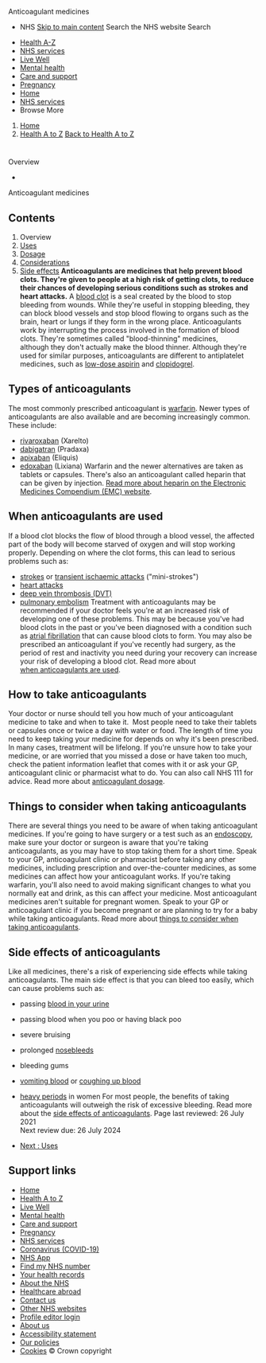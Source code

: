 
Anticoagulant medicines
 - NHS
[Skip to main content](#maincontent)
Search the NHS website
Search
* [Health A-Z](/conditions/)
* [NHS services](/nhs-services/)
* [Live Well](/live-well/)
* [Mental health](/mental-health/)
* [Care and support](/conditions/social-care-and-support-guide/)
* [Pregnancy](/pregnancy/)
* [Home](/)
* [NHS services](/nhs-services/)
* Browse
 More
1. [Home](/)
2. [Health A to Z](/conditions/)
[Back to 
 Health A to Z](/conditions/) 
# 
Overview
 
 - 
 Anticoagulant medicines
## Contents
1. Overview
2. [Uses](/conditions/anticoagulants/uses/)
3. [Dosage](/conditions/anticoagulants/dosage/)
4. [Considerations](/conditions/anticoagulants/considerations/)
5. [Side effects](/conditions/anticoagulants/side-effects/)
**Anticoagulants are medicines that help prevent blood clots. They're given to people at a high risk of getting clots, to reduce their chances of developing serious conditions such as strokes and heart attacks.**
A [blood clot](/conditions/blood-clots/) is a seal created by the blood to stop bleeding from wounds. While they're useful in stopping bleeding, they can block blood vessels and stop blood flowing to organs such as the brain, heart or lungs if they form in the wrong place.
Anticoagulants work by interrupting the process involved in the formation of blood clots. They're sometimes called "blood-thinning" medicines, although they don't actually make the blood thinner.
Although they're used for similar purposes, anticoagulants are different to antiplatelet medicines, such as [low-dose aspirin](/medicines/low-dose-aspirin/) and [clopidogrel](/medicines/clopidogrel/).
## Types of anticoagulants
The most commonly prescribed anticoagulant is [warfarin](/medicines/warfarin/).
Newer types of anticoagulants are also available and are becoming increasingly common. These include:
* [rivaroxaban](/medicines/rivaroxaban/) (Xarelto)
* [dabigatran](/medicines/dabigatran/) (Pradaxa)
* [apixaban](/medicines/apixaban/) (Eliquis)
* [edoxaban](/medicines/edoxaban/) (Lixiana)
Warfarin and the newer alternatives are taken as tablets or capsules. There's also an anticoagulant called heparin that can be given by injection. [Read more about heparin on the Electronic Medicines Compendium (EMC) website](https://www.medicines.org.uk/emc/ingredient/211/heparin%20sodium).
## When anticoagulants are used
If a blood clot blocks the flow of blood through a blood vessel, the affected part of the body will become starved of oxygen and will stop working properly.
Depending on where the clot forms, this can lead to serious problems such as:
* [strokes](/conditions/stroke/) or [transient ischaemic attacks](/conditions/transient-ischaemic-attack-tia/) ("mini-strokes")
* [heart attacks](/conditions/heart-attack/)
* [deep vein thrombosis (DVT)](/conditions/deep-vein-thrombosis-dvt/)
* [pulmonary embolism](/conditions/pulmonary-embolism/)
Treatment with anticoagulants may be recommended if your doctor feels you're at an increased risk of developing one of these problems. This may be because you've had blood clots in the past or you've been diagnosed with a condition such as [atrial fibrillation](/conditions/atrial-fibrillation/) that can cause blood clots to form.
You may also be prescribed an anticoagulant if you've recently had surgery, as the period of rest and inactivity you need during your recovery can increase your risk of developing a blood clot.
Read more about [when anticoagulants are used](/conditions/anticoagulants/uses/).
## How to take anticoagulants
Your doctor or nurse should tell you how much of your anticoagulant medicine to take and when to take it. 
Most people need to take their tablets or capsules once or twice a day with water or food.
The length of time you need to keep taking your medicine for depends on why it's been prescribed. In many cases, treatment will be lifelong.
If you're unsure how to take your medicine, or are worried that you missed a dose or have taken too much, check the patient information leaflet that comes with it or ask your GP, anticoagulant clinic or pharmacist what to do. You can also call NHS 111 for advice.
Read more about [anticoagulant dosage](/conditions/anticoagulants/dosage/).
## Things to consider when taking anticoagulants
There are several things you need to be aware of when taking anticoagulant medicines.
If you're going to have surgery or a test such as an [endoscopy](/conditions/endoscopy/), make sure your doctor or surgeon is aware that you're taking anticoagulants, as you may have to stop taking them for a short time.
Speak to your GP, anticoagulant clinic or pharmacist before taking any other medicines, including prescription and over-the-counter medicines, as some medicines can affect how your anticoagulant works.
If you're taking warfarin, you'll also need to avoid making significant changes to what you normally eat and drink, as this can affect your medicine.
Most anticoagulant medicines aren't suitable for pregnant women. Speak to your GP or anticoagulant clinic if you become pregnant or are planning to try for a baby while taking anticoagulants.
Read more about [things to consider when taking anticoagulants](/conditions/anticoagulants/considerations/).
## Side effects of anticoagulants
Like all medicines, there's a risk of experiencing side effects while taking anticoagulants.
The main side effect is that you can bleed too easily, which can cause problems such as:
* passing [blood in your urine](/conditions/blood-in-urine/)
* passing blood when you poo or having black poo
* severe bruising
* prolonged [nosebleeds](/conditions/nosebleed/)
* bleeding gums
* [vomiting blood](/conditions/vomiting-blood/) or [coughing up blood](/conditions/coughing-up-blood/)
* [heavy periods](/conditions/heavy-periods/) in women
For most people, the benefits of taking anticoagulants will outweigh the risk of excessive bleeding.
Read more about the [side effects of anticoagulants](/conditions/anticoagulants/side-effects/).
 Page last reviewed: 26 July 2021  
 Next review due: 26 July 2024
 
* [Next
:
Uses](/conditions/anticoagulants/uses/)
## Support links
* [Home](/)
* [Health A to Z](/conditions/)
* [Live Well](/live-well/)
* [Mental health](/mental-health/)
* [Care and support](/conditions/social-care-and-support-guide/)
* [Pregnancy](/pregnancy/)
* [NHS services](/nhs-services/)
* [Coronavirus (COVID-19)](/conditions/coronavirus-covid-19/)
* [NHS App](/nhs-app/)
* [Find my NHS number](/nhs-services/online-services/find-nhs-number/)
* [Your health records](/using-the-nhs/about-the-nhs/your-health-records/)
* [About the NHS](/using-the-nhs/about-the-nhs/)
* [Healthcare abroad](/using-the-nhs/healthcare-abroad/apply-for-a-free-uk-global-health-insurance-card-ghic/)
* [Contact us](/contact-us/)
* [Other NHS websites](/nhs-sites/)
* [Profile editor login](/our-policies/profile-editor-login/)
* [About us](/about-us/)
* [Accessibility statement](/accessibility-statement/)
* [Our policies](/our-policies/)
* [Cookies](/our-policies/cookies-policy/)
© Crown copyright
